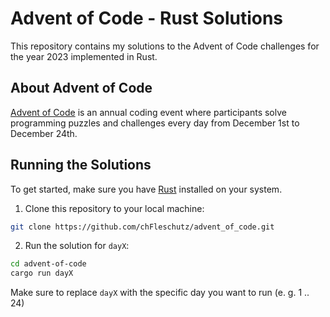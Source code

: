 # Advent of Code - Rust Solutions

This repository contains my solutions to the Advent of Code challenges for the year 2023 implemented in Rust.

## About Advent of Code

[Advent of Code](https://adventofcode.com/) is an annual coding event where participants solve programming puzzles and challenges every day from December 1st to December 24th. 

## Running the Solutions

To get started, make sure you have [Rust](https://www.rust-lang.org) installed on your system. 

1. Clone this repository to your local machine:

```bash
git clone https://github.com/chFleschutz/advent_of_code.git
```

2. Run the solution for `dayX`:

```bash
cd advent-of-code
cargo run dayX
```
Make sure to replace `dayX` with the specific day you want to run (e. g. 1 .. 24)
